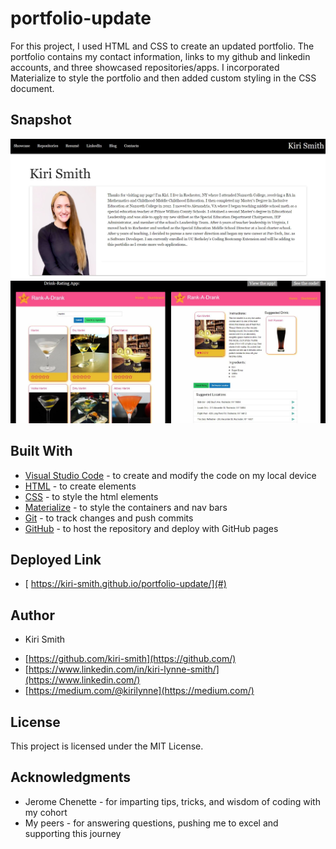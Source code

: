 # portfolio-update

For this project, I used HTML and CSS to create an updated portfolio. The portfolio contains my contact information, links to my github and linkedin accounts, and three showcased repositories/apps. I incorporated Materialize to style the portfolio and then added custom styling in the CSS document.

## Snapshot

<img src="assets/snip1.JPG" alt="Screenshot of portfolio">
<img src="assets/snip2.JPG" alt="Screenshot of portfolio work">

## Built With

* [Visual Studio Code](https://code.visualstudio.com/) - to create and modify the code on my local device
* [HTML](https://developer.mozilla.org/en-US/docs/Web/HTML) - to create elements
* [CSS](https://developer.mozilla.org/en-US/docs/Web/CSS) - to style the html elements
* [Materialize](https://materializecss.com/) - to style the containers and nav bars
* [Git](https://git-scm.com/) - to track changes and push commits
* [GitHub](github.com) - to host the repository and deploy with GitHub pages

## Deployed Link

* [ https://kiri-smith.github.io/portfolio-update/](#)

## Author

* Kiri Smith 

- [https://github.com/kiri-smith](https://github.com/)
- [https://www.linkedin.com/in/kiri-lynne-smith/](https://www.linkedin.com/)
- [https://medium.com/@kirilynne](https://medium.com/)

## License

This project is licensed under the MIT License.

## Acknowledgments

* Jerome Chenette - for imparting tips, tricks, and wisdom of coding with my cohort
* My peers - for answering questions, pushing me to excel and supporting this journey